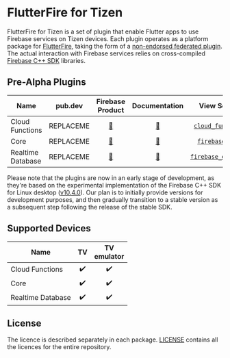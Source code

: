 # FlutterFire for Tizen

FlutterFire for Tizen is a set of plugin that enable Flutter apps to use Firebase services on Tizen devices. Each plugin operates as a platform package for [FlutterFire](https://github.com/firebase/flutterfire), taking the form of a [non-endorsed federated plugin](https://docs.flutter.dev/packages-and-plugins/developing-packages#non-endorsed-federated-plugin). The actual interaction with Firebase services relies on cross-compiled [Firebase C++ SDK](https://github.com/firebase/firebase-cpp-sdk) libraries.

## Pre-Alpha Plugins

| Name                   | pub.dev           | Firebase Product                                                     | Documentation                                                     | View Source             |
|------------------------|:-----------------:|:--------------------------------------------------------------------:|:-----------------------------------------------------------------:|:-----------------------:|
| Cloud Functions        | REPLACEME         | [🔗](https://firebase.google.com/products/functions)                 | [📖](https://firebase.flutter.dev/docs/functions/overview)        | [`cloud_functions`](packages/cloud_functions)                       |
| Core                   | REPLACEME         | [🔗](https://firebase.google.com)                                    | [📖](https://firebase.flutter.dev/docs/core/usage)                | [`firebase_core`](packages/firebase_core)                           |
| Realtime Database      | REPLACEME         | [🔗](https://firebase.google.com/products/database)                  | [📖](https://firebase.flutter.dev/docs/database/overview)         | [`firebase_database`](packages/firebase_database)                   |

Please note that the plugins are now in an early stage of development, as they're based on the experimental implementation of the Firebase C++ SDK for Linux desktop ([v10.4.0](https://github.com/firebase/firebase-cpp-sdk/tree/v10.4.0)). Our plan is to initially provide versions for development purposes, and then gradually transition to a stable version as a subsequent step following the release of the stable SDK.

## Supported Devices

| Name                   |   TV  |   TV<br>emulator   |
|------------------------|:-----:|:------------------:|
| Cloud Functions        | ✔️     | ✔️                  |
| Core                   | ✔️     | ✔️                  |
| Realtime Database      | ✔️     | ✔️                  |

## License

The licence is described separately in each package. [LICENSE](./LICENSE) contains all the licences for the entire repository.
